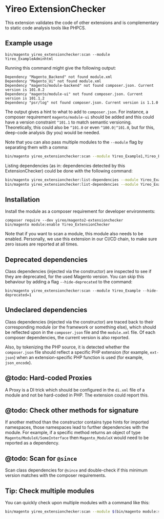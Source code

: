 # Yireo ExtensionChecker
This extension validates the code of other extensions and is complementary to static code analysis tools like PHPCS.

## Example usage

    bin/magento yireo_extensionchecker:scan --module Yireo_ExampleAdminhtml

Running this command might give the following output:

    Dependency "Magento_Backend" not found module.xml
    Dependency "Magento_Ui" not found module.xml
    Dependency "magento/module-backend" not found composer.json. Current version is 101.0.2
    Dependency "magento/module-ui" not found composer.json. Current version is 101.1.2
    Dependency "psr/log" not found composer.json. Current version is 1.1.0

The output gives a hint to what to add to `composer.json`. For instance, a composer requirement `magento/module-ui` should be added and this could have a version constraint `^101.1` to match semantic versioning. Theoretically, this could also be `^101.0` or even `^100.0|^101.0`, but for this, deep-code analysis (by you) would be needed.

Note that you can also pass multiple modules to the `--module` flag by separating them with a comma:
```bash
bin/magento yireo_extensionchecker:scan --module Yireo_Example1,Yireo_Example2,Yireo_Example3
```

Listing dependencies (as in: dependencies detected by this ExtensionChecker) could be done with the following command: 
```bash
bin/magento yireo_extensionchecker:list-dependencies --module Yireo_Example
bin/magento yireo_extensionchecker:list-dependencies --module Yireo_Example --format=json | jq
```


## Installation
Install the module as a composer requirement for developer environments:

    composer require --dev yireo/magento2-extensionchecker
    bin/magento module:enable Yireo_ExtensionChecker
    
Note that if you want to scan a module, this module also needs to be enabled. Personally, we use this extension in our CI/CD chain, to make sure zero issues are reported at all times.

## Deprecated dependencies
Class dependencies (injected via the constructor) are inspected to see if they are deprecated, for the used Magento version. You can skip this behaviour by adding a flag `--hide-deprecated` to the command:

    bin/magento yireo_extensionchecker:scan --module Yireo_Example --hide-deprecated=1

## Undeclared dependencies
Class dependencies (injected via the constructor) are traced back to their corresponding module (or the framework or something else), which should be reflected upon in the `composer.json` file and the `module.xml` file. Of each composer dependencies, the current version is also reported.

Also, by tokenizing the PHP source, it is detected whether the `composer.json` file should reflect a specific PHP extension (for example, `ext-json`) when an extension-specific PHP function is used (for example, `json_encode`).

## @todo: Hard-coded Proxies
A Proxy is a DI trick which should be configured in the `di.xml` file of a module and not be hard-coded in PHP. The extension could report this.

## @todo: Check other methods for signature
If another method than the constructor contains type hints for imported namespaces, those namespaces lead to further dependencies with the module. For example, if a specific method returns an object of type `Magento/ModuleX/SomeInterface` then `Magento_ModuleX` would need to be reported as a dependency.

## @todo: Scan for `@since`
Scan class dependencies for `@since` and double-check if this minimum version matches with the composer requirements.

## Tip: Check multiple modules 
You can quickly check upon multiple modules with a command like this:

```bash
bin/magento yireo_extensionchecker:scan --module $(bin/magento module:status --enabled | grep -e Yireo_ | awk '{printf "%s%s",sep,$0; sep=","} END{print""}') --hide-needless 1 --hide-deprecated 1
```
